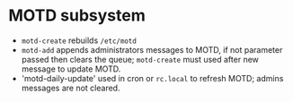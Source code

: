 # MOTD subsystem

* `motd-create` rebuilds `/etc/motd`
* `motd-add` appends administrators messages to MOTD, if not parameter passed then clears the queue;
  `motd-create` must used after new message to update MOTD.
* 'motd-daily-update' used in cron or `rc.local` to refresh MOTD; admins messages are not cleared.
